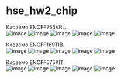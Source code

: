 # hse_hw2_chip

Касаемо ENCFF755VRL.
\
![image](https://github.com/flexbutton/hse_hw2_chip/assets/153866219/16f92088-99ca-4005-afa3-b0d802f2f325)
![image](https://github.com/flexbutton/hse_hw2_chip/assets/153866219/896d8322-b439-44c9-a2d0-de58d1e140b3)
![image](https://github.com/flexbutton/hse_hw2_chip/assets/153866219/4c05a453-f4fb-4496-8628-aea4b3d14753)
![image](https://github.com/flexbutton/hse_hw2_chip/assets/153866219/64b94649-1d1d-43bf-a2db-c826507b2aee)
![image](https://github.com/flexbutton/hse_hw2_chip/assets/153866219/664120de-2d8a-412a-ad97-c286a4054301)

Касаемо ENCFF169TIB.
\
![image](https://github.com/flexbutton/hse_hw2_chip/assets/153866219/0f93e525-3211-4557-89ae-71533675c7d6)
![image](https://github.com/flexbutton/hse_hw2_chip/assets/153866219/5f974196-3cec-4831-8228-30d7d4a80e4a)
![image](https://github.com/flexbutton/hse_hw2_chip/assets/153866219/02673263-3e6e-456d-9e8d-44e21d26a1dd)
![image](https://github.com/flexbutton/hse_hw2_chip/assets/153866219/d5805b83-ed27-431b-977a-7b7773c8c591)
![image](https://github.com/flexbutton/hse_hw2_chip/assets/153866219/e1bc176b-d386-4b6e-b94e-0aab91faa980)

Касаемо ENCFF575KIT.
\
![image](https://github.com/flexbutton/hse_hw2_chip/assets/153866219/a12851c6-cc2c-43a7-b855-52c024f0227f)
![image](https://github.com/flexbutton/hse_hw2_chip/assets/153866219/23b50b7b-b061-4611-9c11-702ee42f14c9)
![image](https://github.com/flexbutton/hse_hw2_chip/assets/153866219/8160649a-c90b-43ff-966d-c4d731fb20d1)
![image](https://github.com/flexbutton/hse_hw2_chip/assets/153866219/97c33f83-d095-46d1-aea8-873011d868b1)
![image](https://github.com/flexbutton/hse_hw2_chip/assets/153866219/82f47815-9d49-45ce-a6b7-3cbf311a00ed)

